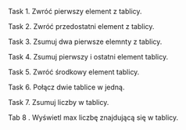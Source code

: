 Task 1. 
Zwróć pierwszy element z tablicy.

Task 2.
Zwróć przedostatni element z tablicy.

Task 3. Zsumuj dwa pierwsze elemnty z tablicy.

Task 4. Zsumuj pierwszy i ostatni element tablicy.

Task 5. Zwróć środkowy element tablicy.

Task 6. Połącz dwie tablice w jedną.

Task 7. Zsumuj liczby w tablicy.

Tab 8 . Wyświetl max liczbę znajdującą się w tablicy.
